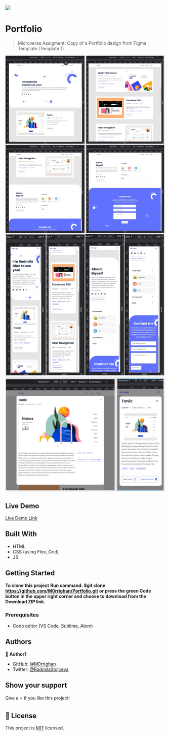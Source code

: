 ![](https://img.shields.io/badge/Microverse-blueviolet)

# Portfolio

> Microverse Assigment: Copy of a Portfolio design from Figma Template (Template 1)

![screenshot](./screenshots/desktop_screenshots.jpg)
![screenshot](./screenshots/mobile_screenshots.jpg)
![screenshot](./screenshots/popup_mob_desk_screenshots.jpg)

## Live Demo

[Live Demo Link](https://m0rrighan.github.io/Portfolio/)

## Built With

- HTML
- CSS (using Flex, Grid)
- JS

## Getting Started

**To clone this project**
**Run command: $git clone https://github.com/M0rrighan/Portfolio.git**
**or press the green Code button in the upper right corner and choose to download from the Download ZIP link.**

### Prerequisites

- Code editor (VS Code, Sublime, Atom)

## Authors

👤 **Author1**

- GitHub: [@M0rrighan](https://github.com/M0rrighan)
- Twitter: [@RadmilaStojceva](https://twitter.com/RadmilaStojceva)

## Show your support

Give a ⭐️ if you like this project!

## 📝 License

This project is [MIT](./MIT.md) licensed.
